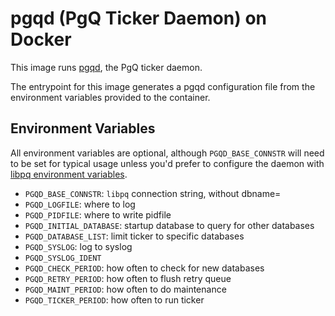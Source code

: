 pgqd (PgQ Ticker Daemon) on Docker
==================================

This image runs [pgqd](http://skytools.projects.pgfoundry.org/skytools-3.0/doc/pgqd.html), the PgQ ticker daemon.

The entrypoint for this image generates a pgqd configuration file from the environment variables provided to the container.

Environment Variables
---------------------

All environment variables are optional, although `PGQD_BASE_CONNSTR` will need to be set for typical usage unless you'd prefer to configure the daemon with [libpq environment variables](http://www.postgresql.org/docs/9.4/static/libpq-envars.html).

- `PGQD_BASE_CONNSTR`: `libpq` connection string, without dbname=
- `PGQD_LOGFILE`: where to log
- `PGQD_PIDFILE`: where to write pidfile
- `PGQD_INITIAL_DATABASE`: startup database to query for other databases
- `PGQD_DATABASE_LIST`: limit ticker to specific databases
- `PGQD_SYSLOG`: log to syslog
- `PGQD_SYSLOG_IDENT`
- `PGQD_CHECK_PERIOD`: how often to check for new databases
- `PGQD_RETRY_PERIOD`: how often to flush retry queue
- `PGQD_MAINT_PERIOD`: how often to do maintenance
- `PGQD_TICKER_PERIOD`: how often to run ticker
